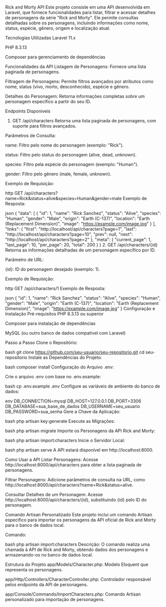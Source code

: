 Rick and Morty API
Este projeto consiste em uma API desenvolvida em Laravel, que fornece funcionalidades para listar, filtrar e acessar detalhes de personagens da série "Rick and Morty". Ele permite consultas detalhadas sobre os personagens, incluindo informações como nome, status, espécie, gênero, origem e localização atual.

Tecnologias Utilizadas
Laravel 11.x

PHP 8.3.13

Composer para gerenciamento de dependências

Funcionalidades da API
Listagem de Personagens: Fornece uma lista paginada de personagens.

Filtragem de Personagens: Permite filtros avançados por atributos como nome, status (vivo, morto, desconhecido), espécie e gênero.

Detalhes do Personagem: Retorna informações completas sobre um personagem específico a partir do seu ID.

Endpoints Disponíveis
1. GET /api/characters
Retorna uma lista paginada de personagens, com suporte para filtros avançados.

Parâmetros de Consulta:

name: Filtro pelo nome do personagem (exemplo: "Rick").

status: Filtro pelo status do personagem (alive, dead, unknown).

species: Filtro pela espécie do personagem (exemplo: "Human").

gender: Filtro pelo gênero (male, female, unknown).

Exemplo de Requisição:

http
GET /api/characters?name=Rick&status=alive&species=Human&gender=male
Exemplo de Resposta:

json
{
  "data": [
    {
      "id": 1,
      "name": "Rick Sanchez",
      "status": "Alive",
      "species": "Human",
      "gender": "Male",
      "origin": "Earth (C-137)",
      "location": "Earth (Replacement Dimension)",
      "image": "https://example.com/image.jpg"
    }
  ],
  "links": {
    "first": "http://localhost/api/characters?page=1",
    "last": "http://localhost/api/characters?page=10",
    "prev": null,
    "next": "http://localhost/api/characters?page=2"
  },
  "meta": {
    "current_page": 1,
    "last_page": 10,
    "per_page": 20,
    "total": 200
  }
}
2. GET /api/characters/{id}
Retorna as informações detalhadas de um personagem específico por ID.

Parâmetro de URL:

{id}: ID do personagem desejado (exemplo: 1).

Exemplo de Requisição:

http
GET /api/characters/1
Exemplo de Resposta:

json
{
  "id": 1,
  "name": "Rick Sanchez",
  "status": "Alive",
  "species": "Human",
  "gender": "Male",
  "origin": "Earth (C-137)",
  "location": "Earth (Replacement Dimension)",
  "image": "https://example.com/image.jpg"
}
Configuração e Instalação
Pré-requisitos
PHP 8.3.13 ou superior

Composer para instalação de dependências

MySQL (ou outro banco de dados compatível com Laravel)

Passo a Passo
Clone o Repositório:

bash
git clone https://github.com/seu-usuario/seu-repositorio.git
cd seu-repositorio
Instale as Dependências do Projeto:

bash
composer install
Configuração do Arquivo .env:

Crie o arquivo .env com base no .env.example:

bash
cp .env.example .env
Configure as variáveis de ambiente do banco de dados:

env
DB_CONNECTION=mysql
DB_HOST=127.0.0.1
DB_PORT=3306
DB_DATABASE=sua_base_de_dados
DB_USERNAME=seu_usuario
DB_PASSWORD=sua_senha
Gere a Chave da Aplicação:

bash
php artisan key:generate
Execute as Migrações:

bash
php artisan migrate
Importe os Personagens da API Rick and Morty:

bash
php artisan import:characters
Inicie o Servidor Local:

bash
php artisan serve
A API estará disponível em http://localhost:8000.

Como Usar a API
Listar Personagens: Acesse http://localhost:8000/api/characters para obter a lista paginada de personagens.

Filtrar Personagens: Adicione parâmetros de consulta na URL, como http://localhost:8000/api/characters?name=Rick&status=alive.

Consultar Detalhes de um Personagem: Acesse http://localhost:8000/api/characters/{id}, substituindo {id} pelo ID do personagem.

Comando Artisan Personalizado
Este projeto inclui um comando Artisan específico para importar os personagens da API oficial de Rick and Morty para o banco de dados local.

Comando:

bash
php artisan import:characters
Descrição: O comando realiza uma chamada à API de Rick and Morty, obtendo dados dos personagens e armazenando-os no banco de dados local.

Estrutura do Projeto
app/Models/Character.php: Modelo Eloquent que representa os personagens.

app/Http/Controllers/CharacterController.php: Controlador responsável pelos endpoints da API de personagens.

app/Console/Commands/ImportCharacters.php: Comando Artisan personalizado para importação de personagens.
